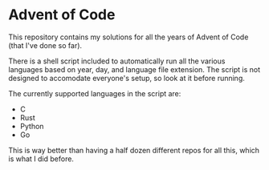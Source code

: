 # Advent of Code
This repository contains my solutions for all the years of Advent of Code (that I've done so far).

There is a shell script included to automatically run all the various languages based on year, day, and language file extension. The script is not designed to accomodate everyone's setup, so look at it before running.

The currently supported languages in the script are:
- C
- Rust
- Python
- Go

This is way better than having a half dozen different repos for all this, which is what I did before.
